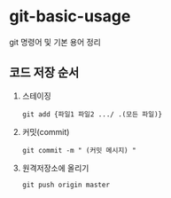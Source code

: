 # git-basic-usage
git 명령어 및 기본 용어 정리


## 코드 저장 순서
 1. 스테이징

    ```
    git add {파일1 파일2 .../ .(모든 파일)}
    ```

 2. 커밋(commit)

    ```
    git commit -m " (커밋 메시지) "
    ```

 3. 원격저장소에 올리기

    ```
    git push origin master
    ```
